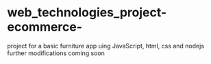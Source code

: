 # web_technologies_project-ecommerce-
project for a basic furniture app uing JavaScript, html, css and nodejs
further modifications coming soon
